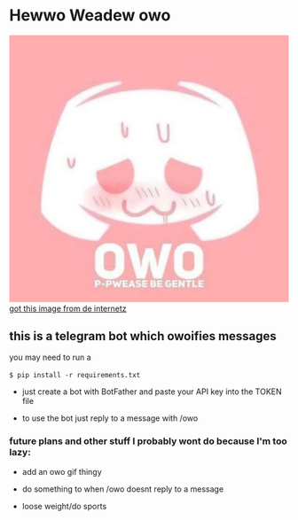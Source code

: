 # Hewwo Weadew owo 

![alt text](https://github.com/Bekay1211/owoBot/blob/master/owodis.jpg)
[got this image from de internetz](https://aminoapps.com/c/meme/page/blog/happu-valentines-day-owo-uwu-no-homo/P3jd_l7fmuwkQ8rWg5al0lojpRP2WX6k81)

## this is a telegram bot which owoifies messages

you may need to run a 

`$ pip install -r requirements.txt`

- just create a bot with BotFather and paste your API key into the TOKEN file

- to use the bot just reply to a message with /owo

### future plans and other stuff I probably wont do because I'm too lazy:

- add an owo gif thingy

- do something to when /owo doesnt reply to a message

- loose weight/do sports


